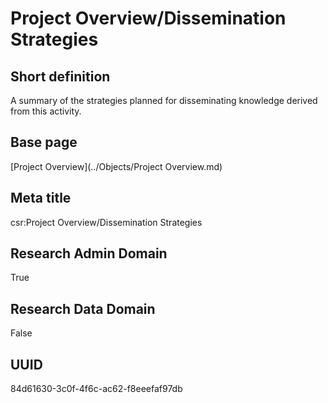 # Project Overview/Dissemination Strategies
## Short definition
A summary of the strategies planned for disseminating knowledge derived from  this activity.
## Base page
[Project Overview](../Objects/Project Overview.md)
## Meta title
csr:Project Overview/Dissemination Strategies
## Research Admin Domain
True
## Research Data Domain
False
## UUID
84d61630-3c0f-4f6c-ac62-f8eeefaf97db
